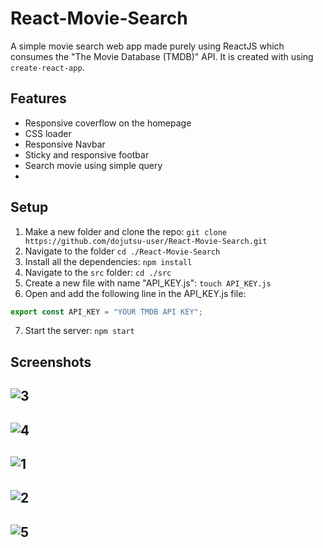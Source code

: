 # React-Movie-Search
A simple movie search web app made purely using ReactJS which consumes the "The Movie Database (TMDB)" API. It is created with using `create-react-app`. 

## Features
* Responsive coverflow on the homepage
* CSS loader
* Responsive Navbar
* Sticky and responsive footbar
* Search movie using simple query
* 

## Setup
1. Make a new folder and clone the repo: `git clone https://github.com/dojutsu-user/React-Movie-Search.git`
2. Navigate to the folder `cd ./React-Movie-Search`
3. Install all the dependencies: `npm install`
4. Navigate to the `src` folder: `cd ./src`
5. Create a new file with name "API_KEY.js": `touch API_KEY.js`
6. Open and add the following line in the API_KEY.js file: 
``` javascript
export const API_KEY = "YOUR TMDB API KEY"; 
```
7. Start the server: `npm start`

## Screenshots

![3](https://user-images.githubusercontent.com/29149191/46094719-45074080-c1d8-11e8-8bd4-7e4ad4e64b5c.png)
---
![4](https://user-images.githubusercontent.com/29149191/46094717-446eaa00-c1d8-11e8-8a3b-24f44aa91367.png)
---
![1](https://user-images.githubusercontent.com/29149191/46094722-459fd700-c1d8-11e8-89ea-c33b521a48a9.png)
---
![2](https://user-images.githubusercontent.com/29149191/46094721-459fd700-c1d8-11e8-8e7c-118ed69d18a3.png)
---
![5](https://user-images.githubusercontent.com/29149191/46095130-64eb3400-c1d9-11e8-82fa-5f105178bf03.png)
---





